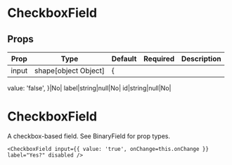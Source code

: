 CheckboxField
=============


Props
-----
Prop                  | Type     | Default                   | Required | Description
--------------------- | -------- | ------------------------- | -------- | -----------
input|shape[object Object]|{
  value: 'false',
}|No|
label|string|null|No|
id|string|null|No|

# CheckboxField

A checkbox-based field. See BinaryField for prop types.

```
<CheckboxField input={{ value: 'true', onChange=this.onChange }} label="Yes?" disabled />
```
